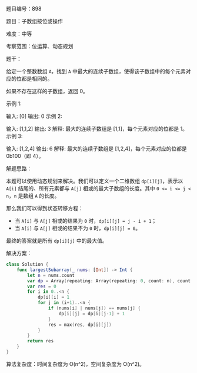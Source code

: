 题目编号：898

题目：子数组按位或操作

难度：中等

考察范围：位运算、动态规划

题干：

给定一个整数数组 `A`，找到 `A` 中最大的连续子数组，使得该子数组中的每个元素对应的位都是相同的。

如果不存在这样的子数组，返回 0。

示例 1:

输入: [0]
输出: 0
示例 2:

输入: [1,1,2]
输出: 3
解释: 最大的连续子数组是 [1,1]，每个元素对应的位都是 1。
示例 3:

输入: [1,2,4]
输出: 6
解释: 最大的连续子数组是 [1,2,4]，每个元素对应的位都是 0b100（即 4）。

解题思路：

本题可以使用动态规划来解决。我们可以定义一个二维数组 `dp[i][j]`，表示以 `A[i]` 结尾的、所有元素都与 `A[j]` 相或的最大子数组的长度。其中 `0 <= i <= j < n`，`n` 是数组 `A` 的长度。

那么我们可以得到状态转移方程：

- 当 `A[i]` 与 `A[j]` 相或的结果为 `0` 时，`dp[i][j] = j - i + 1`；
- 当 `A[i]` 与 `A[j]` 相或的结果不为 `0` 时，`dp[i][j] = 0`。

最终的答案就是所有 `dp[i][j]` 中的最大值。

解决方案：

```swift
class Solution {
    func largestSubarray(_ nums: [Int]) -> Int {
        let n = nums.count
        var dp = Array(repeating: Array(repeating: 0, count: n), count: n)
        var res = 0
        for i in 0..<n {
            dp[i][i] = 1
            for j in (i+1)..<n {
                if (nums[i] | nums[j]) == nums[j] {
                    dp[i][j] = dp[i][j-1] + 1
                }
                res = max(res, dp[i][j])
            }
        }
        return res
    }
}
```

算法复杂度：时间复杂度为 O(n^2)，空间复杂度为 O(n^2)。